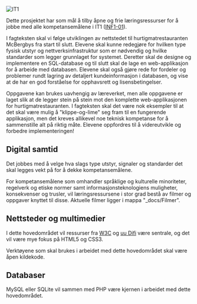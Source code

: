 ![IT1](https://github.com/bitjungle/IT1/blob/master/Bilder/IT1-logo-128x128.png)

Dette prosjektet har som mål å tilby åpne og frie læringsressurser for å jobbe med alle kompetansemålene i IT1 ([INF1-01](http://www.udir.no/kl06/INF1-01/)).

I fagteksten skal vi følge utviklingen av nettstedet til hurtigmatrestauranten McBergbys fra start til slutt. Elevene skal kunne redegjøre for hvilken type fysisk utstyr og nettverksinfrastruktur som er nødvendig og hvilke standarder som legger grunnlaget for systemet. Deretter skal de designe og implementere en SQL-database og til slutt skal de lage en web-applikasjon for å arbeide med databasen. Elevene skal også gjøre rede for fordeler og problemer rundt lagring av detaljert kundeinformasjon i databasen, og vise at de har en god forståelse for opphavsrett og lisensbetingelser.

Oppgavene kan brukes uavhengig av læreverket, men alle oppgavene er laget slik at de legger stein på stein mot den komplette web-applikasjonen for hurtigmatrestauranten. I fagteksten skal det være nok eksempler til at det skal være mulig å "klippe-og-lime" seg fram til en fungerende applikasjon, men det kreves allikevel noe teknisk kompetanse for å sammenstille alt på riktig måte. Elevene oppfordres til å videreutvikle og forbedre implementeringen!

Digital samtid
--------------
Det jobbes med å velge hva slags type utstyr, signaler og standarder det skal legges vekt på for å dekke kompetansemålene.

For kompetansemålene som omhandler språklige og kulturelle minoriteter, regelverk og etiske normer samt informasjonsteknologiens muligheter, konsekvenser og trusler, vil læringsressursene i stor grad bestå av filmer og oppgaver knyttet til disse. Aktuelle filmer ligger i mappa "_docs/Filmer".

Nettsteder og multimedier
-------------------------
I dette hovedområdet vil ressurser fra [W3C](http://www.w3.org/) og [uu Difi](http://uu.difi.no/) være sentrale, og det vil være mye fokus på HTML5 og CSS3.

Verktøyene som skal brukes i arbeidet med dette hovedområdet skal være åpen kildekode.

Databaser
---------
MySQL eller SQLite vil sammen med PHP være kjernen i arbeidet med dette hovedområdet. 




